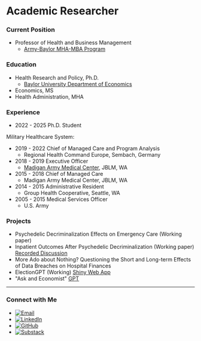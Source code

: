 # Academic Researcher

### Current Position
- Professor of Health and Business Management
  - [Army-Baylor MHA-MBA Program](https://hankamer.baylor.edu/army-baylor)

### Education
- Health Research and Policy, Ph.D.
  - [Baylor University Department of Economics](https://hankamer.baylor.edu/economics)
- Economics, MS
- Health Administration, MHA

### Experience 
- 2022 - 2025 Ph.D. Student

Military Healthcare System:
- 2019 - 2022 Chief of Managed Care and Program Analysis
  - Regional Health Command Europe, Sembach, Germany
- 2018 - 2019 Executive Officer
  - [Madigan Army Medical Center](https://health.mil/Military-Health-Topics/DHA-GME/Institutions/Madigan), JBLM, WA
- 2015 - 2018 Chief of Managed Care
  - Madigan Army Medical Center, JBLM, WA
- 2014 - 2015 Administrative Resident
  - Group Health Cooperative, Seattle, WA
- 2005 - 2015 Medical Services Officer
  - U.S. Army

### Projects
- Psychedelic Decriminalization Effects on Emergency Care (Working paper)
- Inpatient Outcomes After Psychedelic Decriminalization (Working paper) [Recorded Discussion](https://notebooklm.google.com/notebook/190c9c40-5f88-406a-932a-429cee205d14/audio)
- More Ado about Nothing? Questioning the Short and Long-term Effects of Data Breaches on Hospital Finances
- ElectionGPT (Working) [Shiny Web App](https://black-jl.shinyapps.io/ElectionGPT_2024/)
- "Ask and Economist" [GPT](https://chatgpt.com/g/g-GJeexE26G-ask-an-economist) 

---

### Connect with Me

- [![Email](https://img.shields.io/badge/Email-Contact-red?logo=gmail)](mailto:jared.black@baylor.edu)
- [![LinkedIn](https://img.shields.io/badge/LinkedIn-Connect-blue?logo=linkedin)](https://www.linkedin.com/in/jared-black-a1420a32/)
- [![GitHub](https://img.shields.io/badge/GitHub-View-grey?logo=github)](https://github.com/Black-JL)
- [![Substack](https://img.shields.io/badge/Substack-Follow-orange?logo=substack)](https://substack.com/@jlblack)


